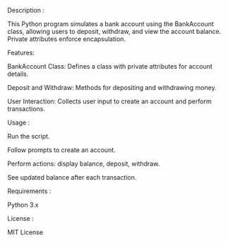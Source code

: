 Description  :

This Python program simulates a bank account using the BankAccount class, allowing users to deposit, withdraw, and view the account balance. Private attributes enforce encapsulation.


Features:

BankAccount Class: Defines a class with private attributes for account details.

Deposit and Withdraw: Methods for depositing and withdrawing money.

User Interaction: Collects user input to create an account and perform transactions.

Usage  :

Run the script.

Follow prompts to create an account.

Perform actions: display balance, deposit, withdraw.

See updated balance after each transaction.

Requirements :

Python 3.x

License :

MIT License




